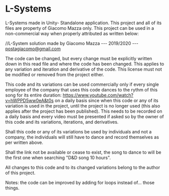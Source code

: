 # L-Systems
L-Systems made in Unity- Standalone application.
This project and all of its files are property of Giacomo Mazza only. This project can be used in a non-commercial way when properly attributed as written below:

//L-System solution made by Giacomo Mazza --- 2019/2020 --- postagiacomo@gmail.com

The code can be changed, but every change must be explicitly written down in this read file and where the code has been changed. This applies to any variation and iteration and derivative of the code. This license must not be modified or removed from the project either.

This code and its variations can be used commercially only if every single employee of the company that uses this code dances to the rythm of this song for its entire duration: https://www.youtube.com/watch?v=hWPPD5ww0eA&t0s on a daily basis since when this code or any of its variation is used in the project, until the project is no longer used (this also applies after the project has been published). This needs to be recorded on a daily basis and every video must be presented if asked so by the owner of this code and its variations, iterations, and derivatives.

Shall this code or any of its variations be used by individuals and not a company, the individuals will still have to dance and record themselves as per written above.

Shall the link not be available or cease to exist, the song to dance to will be the first one when searching "D&D song 10 hours".

All changes to this code and to its changed variations belong to the author of this project.

Notes: the code can be improved by adding for loops instead of... those things.
